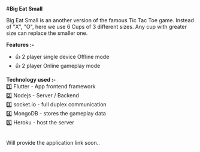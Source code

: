 #<b>Big Eat Small</b>

Big Eat Small is an another version of the famous Tic Tac Toe game. Instead of "X", "O", here we use 6 Cups of 3 different sizes. Any cup with greater size can replace the smaller one.

<b>Features :-</b>
<ul><li>👍 2 player single device Offline mode</li>
<li>👍 2 player Online gameplay mode</li></ul>

<b>Technology used :- </b><br>
1️⃣ Flutter - App frontend framework <br>
2️⃣ Nodejs - Server / Backend<br>
3️⃣ socket.io - full duplex communication<br>
4️⃣ MongoDB - stores the gameplay data<br>
5️⃣ Heroku - host the server<br><br>


Will provide the application link soon..
